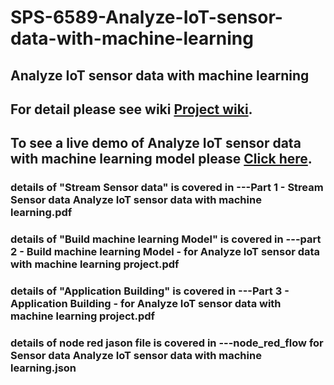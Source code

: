 # SPS-6589-Analyze-IoT-sensor-data-with-machine-learning
## Analyze IoT sensor data with machine learning

## For detail please see wiki [Project wiki](https://github.com/SmartPracticeschool/SPS-6589-Analyze-IoT-sensor-data-with-machine-learning/wiki). 



## To see a live demo of Analyze IoT sensor data with machine learning model please [Click here](https://node-red-gpayq-2020-10-01.mybluemix.net/ui). 

### details of "Stream Sensor data" is covered in ---Part 1 - Stream Sensor data Analyze IoT sensor data with machine learning.pdf
### details of "Build machine learning Model" is covered in  ---part 2 - Build machine learning Model  -  for Analyze IoT sensor data with machine learning  project.pdf
### details of "Application Building" is covered in ---Part 3 - Application Building -  for Analyze IoT sensor data with machine learning  project.pdf
### details of node red jason file is covered in ---node_red_flow for Sensor data Analyze IoT sensor data with machine learning.json
